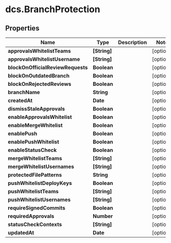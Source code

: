 # dcs.BranchProtection

## Properties
Name | Type | Description | Notes
------------ | ------------- | ------------- | -------------
**approvalsWhitelistTeams** | **[String]** |  | [optional] 
**approvalsWhitelistUsername** | **[String]** |  | [optional] 
**blockOnOfficialReviewRequests** | **Boolean** |  | [optional] 
**blockOnOutdatedBranch** | **Boolean** |  | [optional] 
**blockOnRejectedReviews** | **Boolean** |  | [optional] 
**branchName** | **String** |  | [optional] 
**createdAt** | **Date** |  | [optional] 
**dismissStaleApprovals** | **Boolean** |  | [optional] 
**enableApprovalsWhitelist** | **Boolean** |  | [optional] 
**enableMergeWhitelist** | **Boolean** |  | [optional] 
**enablePush** | **Boolean** |  | [optional] 
**enablePushWhitelist** | **Boolean** |  | [optional] 
**enableStatusCheck** | **Boolean** |  | [optional] 
**mergeWhitelistTeams** | **[String]** |  | [optional] 
**mergeWhitelistUsernames** | **[String]** |  | [optional] 
**protectedFilePatterns** | **String** |  | [optional] 
**pushWhitelistDeployKeys** | **Boolean** |  | [optional] 
**pushWhitelistTeams** | **[String]** |  | [optional] 
**pushWhitelistUsernames** | **[String]** |  | [optional] 
**requireSignedCommits** | **Boolean** |  | [optional] 
**requiredApprovals** | **Number** |  | [optional] 
**statusCheckContexts** | **[String]** |  | [optional] 
**updatedAt** | **Date** |  | [optional] 
